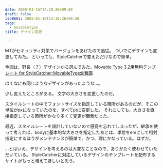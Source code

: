 ```yaml
---
date: 2008-01-16T14:19:26+09:00
draft: false
iso8601: 2008-01-16T14:19:26+09:00
tags:
  - movabletype
title: デザイン変更

---
```


MTがセキュリティ対策でバージョンをあげたので追従。
ついでにデザインも変更してみた。
といっても、StyleCatcherで変えただけなので簡単。

今回は、野良（？）デザインから選んでみた。<a href="http://syoboi.com/MovableType.html">Movable Type 3.2用無料テンプレート for StyleCatcher:MovableType幼稚園</a>

はてなにも同じようなデザインがあったような…。

少し変えたところがある。
文字の大きさを変更したのだ。

スタイルシートの中でフォントサイズを指定している箇所があるのだが、そこの単位がpxになっていたのを、すべてptに変更した。
それにしても、大きさを直接指定している箇所がかなり多くて変更が面倒だった。

最近、スタイルシートを設計していないので感覚を忘れてしまったが、継承を使って考えれば、bodyに基本的な大きさを指定したあとは、単位をemにして相対指定にするほうがメンテナンスが簡単で、かつ、理にかなっている。はずだ。

…とはいえ、デザインを考えるのは大変なことなので、ありがたく使わせていただいている。
StyleCatcherに対応しているデザインのテンプレートを配布するサイトがもっと増えてほしいと思う。
